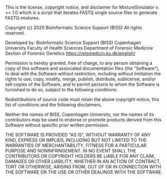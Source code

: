 This is the license, copyright notice, and disclaimer for MixtureSimulator v. >= 1.0 which is a script that iterates FASTQ single source files to generate FASTQ mixtures.

Copyright (c) 2020 BioInformatic Science Support (BISS) All rights reserved.

Developed by: BioInformatic Science Support (BISS) Copenhagen University Faculty of Health Sciences Department of Forensic Medicine Section of Forensic Genetics https://retsmedicin.ku.dk/english/

Permission is hereby granted, free of charge, to any person obtaining a copy of this software and associated documentation files (the "Software"), to deal with the Software without restriction, including without limitation the rights to use, copy, modify, merge, publish, distribute, sublicense, and/or sell copies of the Software, and to permit persons to whom the Software is furnished to do so, subject to the following conditions:

Redistributions of source code must retain the above copyright notice, this list of conditions and the following disclaimers.

Neither the names of BISS, Copenhagen University, nor the names of its contributors may be used to endorse or promote products derived from this Software without specific prior written permission.

THE SOFTWARE IS PROVIDED "AS IS", WITHOUT WARRANTY OF ANY KIND, EXPRESS OR IMPLIED, INCLUDING BUT NOT LIMITED TO THE WARRANTIES OF MERCHANTABILITY, FITNESS FOR A PARTICULAR PURPOSE AND NONINFRINGEMENT. IN NO EVENT SHALL THE CONTRIBUTORS OR COPYRIGHT HOLDERS BE LIABLE FOR ANY CLAIM, DAMAGES OR OTHER LIABILITY, WHETHER IN AN ACTION OF CONTRACT, TORT OR OTHERWISE, ARISING FROM, OUT OF OR IN CONNECTION WITH THE SOFTWARE OR THE USE OR OTHER DEALINGS WITH THE SOFTWARE.